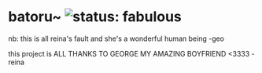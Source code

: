 # batoru~ ![status: fabulous](https://img.shields.io/badge/status-fabulous-ff69b4.svg)

nb: this is all reina's fault and she's a wonderful human being
-geo

this project is ALL THANKS TO GEORGE MY AMAZING BOYFRIEND <3333
-reina
